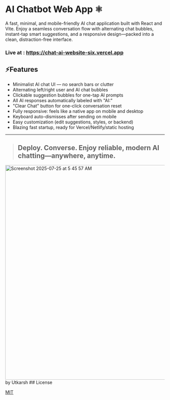 # AI Chatbot Web App ⚛︎

A fast, minimal, and mobile-friendly AI chat application built with React and Vite. Enjoy a seamless conversation flow with alternating chat bubbles, instant-tap smart suggestions, and a responsive design—packed into a clean, distraction-free interface.

### Live at : https://chat-ai-website-six.vercel.app

## ⚡️Features

- Minimalist AI chat UI — no search bars or clutter
- Alternating left/right user and AI chat bubbles
- Clickable suggestion bubbles for one-tap AI prompts
- All AI responses automatically labeled with "AI:"
- "Clear Chat" button for one-click conversation reset
- Fully responsive: feels like a native app on mobile and desktop
- Keyboard auto-dismisses after sending on mobile
- Easy customization (edit suggestions, styles, or backend)
- Blazing fast startup, ready for Vercel/Netlify/static hosting

---

>## Deploy. Converse. Enjoy reliable, modern AI chatting—anywhere, anytime.
>
<img width="1218" height="679" alt="Screenshot 2025-07-25 at 5 45 57 AM" src="https://github.com/user-attachments/assets/d96ecb24-85a3-4271-8837-dea3098ff2d3" />
by Utkarsh
## License

[MIT](LICENSE)
